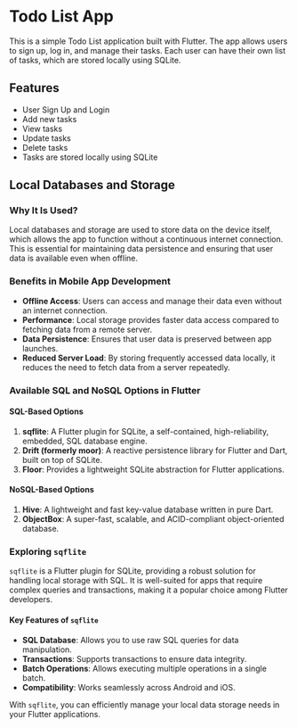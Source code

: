 # Todo List App

This is a simple Todo List application built with Flutter. The app allows users to sign up, log in, and manage their tasks. Each user can have their own list of tasks, which are stored locally using SQLite.

## Features

- User Sign Up and Login
- Add new tasks
- View tasks
- Update tasks
- Delete tasks
- Tasks are stored locally using SQLite

## Local Databases and Storage

### Why It Is Used?

Local databases and storage are used to store data on the device itself, which allows the app to function without a continuous internet connection. This is essential for maintaining data persistence and ensuring that user data is available even when offline.

### Benefits in Mobile App Development

- **Offline Access**: Users can access and manage their data even without an internet connection.
- **Performance**: Local storage provides faster data access compared to fetching data from a remote server.
- **Data Persistence**: Ensures that user data is preserved between app launches.
- **Reduced Server Load**: By storing frequently accessed data locally, it reduces the need to fetch data from a server repeatedly.

### Available SQL and NoSQL Options in Flutter

#### SQL-Based Options

1. **sqflite**: A Flutter plugin for SQLite, a self-contained, high-reliability, embedded, SQL database engine.
2. **Drift (formerly moor)**: A reactive persistence library for Flutter and Dart, built on top of SQLite.
3. **Floor**: Provides a lightweight SQLite abstraction for Flutter applications.

#### NoSQL-Based Options

1. **Hive**: A lightweight and fast key-value database written in pure Dart.
2. **ObjectBox**: A super-fast, scalable, and ACID-compliant object-oriented database.

### Exploring `sqflite`

`sqflite` is a Flutter plugin for SQLite, providing a robust solution for handling local storage with SQL. It is well-suited for apps that require complex queries and transactions, making it a popular choice among Flutter developers.

#### Key Features of `sqflite`

- **SQL Database**: Allows you to use raw SQL queries for data manipulation.
- **Transactions**: Supports transactions to ensure data integrity.
- **Batch Operations**: Allows executing multiple operations in a single batch.
- **Compatibility**: Works seamlessly across Android and iOS.

With `sqflite`, you can efficiently manage your local data storage needs in your Flutter applications.